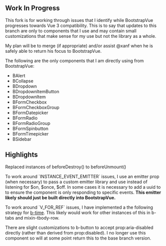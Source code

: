 <h2>Work In Progress</h2>
<p>
  This fork is for working through issues that I identify while BootstrapVue progresses towards Vue 3 compatibility. This is to say that updates to this branch are only to components that I use and may contain small customizations that make sense for my use but not the library as a whole.
</p>

<p>My plan will be to merge (if appropriate) and/or assist @xanf when he is safely able to return his focus to BootstrapVue.</p> 

<p>The following are the only components that I am directly using from BootstrapVue:</p>
<ul>
  <li>BAlert</li>
  <li>BCollapse</li>
  <li>BDropdown</li>
  <li>BDropdownItemButton</li>
  <li>BDropdownItem</li>
  <li>BFormCheckbox</li>
  <li>BFormCheckboxGroup</li>
  <li>BFormDatepicker</li>
  <li>BFormRadio</li>
  <li>BFormRadioGroup</li>
  <li>BFormSpinbutton</li>
  <li>BFormTimepicker</li>
  <li>BSidebar</li>
</ul>

<h2>Highlights</h2>

<p>Replaced instances of beforeDestroy() to beforeUnmount()</p>

<p>To work around `INSTANCE_EVENT_EMITTER` issues, I use an emitter prop (when necessary) to pass a custom emitter library and use instead of listening for $on, $once, $off. In some cases it is necessary to add a uuid to to ensure the component is only responding to specific events. <b>This emitter likely should just be built directly into BootstrapVue.</b></p>

<p>To work around `V_FOR_REF` issues, I have implemented a the following strategy for <a href="https://docs.w3cub.com/vue~3/guide/migration/array-refs">b-time</a>. This likely would work for other instances of this in b-tabs and mixin-tbody-row.</p>

<p>There are slight customizations to b-button to accept prop:aria-disabled directly (rather than derived from prop:disabled). I no longer use this component so will at some point return this to the base branch version.</p>